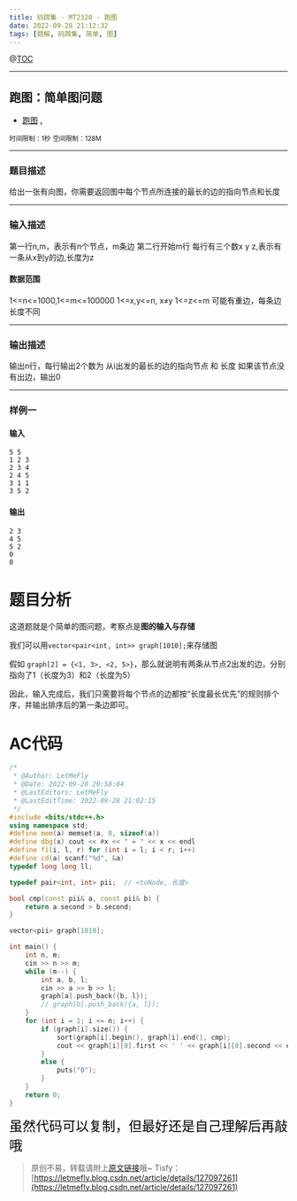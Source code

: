 ```yaml
---
title: 码蹄集 - MT2320 - 跑图
date: 2022-09-28 21:12:32
tags: [题解, 码蹄集, 简单, 图]
---
```


@[TOC](传送门)


---


## 跑图：简单图问题

+ <a href="https://matiji.net/exam/brushquestion/320/3181/1DC60EA6DF83A333301CFFE1407FBA59"> 跑图</a> <a href="https://matiji.net/exam/dohomework/1956/1">.</a>

<small>时间限制：1秒</small>
<small>空间限制：128M</small>



---



### 题目描述

给出一张有向图，你需要返回图中每个节点所连接的最长的边的指向节点和长度

---

### 输入描述

第一行n,m，表示有n个节点，m条边
第二行开始m行
每行有三个数x y z,表示有一条从x到y的边,长度为z

#### 数据范围

1<=n<=1000,1<=m<=100000
1<=x,y<=n, x≠y
1<=z<=m
可能有重边，每条边长度不同



---


### 输出描述



输出n行，每行输出2个数为
从i出发的最长的边的指向节点 和 长度
如果该节点没有出边，输出0



---


### 样例一

#### 输入

```
5 5
1 2 3
2 3 4
2 4 5
3 1 1
3 5 2
```

#### 输出

```
2 3
4 5
5 2
0
0
```




# 题目分析

这道题就是个简单的图问题，考察点是**图的输入与存储**

我们可以用```vector<pair<int, int>> graph[1010];```来存储图

假如 ```graph[2] = {<1, 3>, <2, 5>}```，那么就说明有两条从节点2出发的边，分别指向了1（长度为3）和2（长度为5）

因此，输入完成后，我们只需要将每个节点的边都按“长度最长优先”的规则排个序，并输出排序后的第一条边即可。

# AC代码

```cpp
/*
 * @Author: LetMeFly
 * @Date: 2022-09-28 20:58:04
 * @LastEditors: LetMeFly
 * @LastEditTime: 2022-09-28 21:02:15
 */
#include <bits/stdc++.h>
using namespace std;
#define mem(a) memset(a, 0, sizeof(a))
#define dbg(x) cout << #x << " = " << x << endl
#define fi(i, l, r) for (int i = l; i < r; i++)
#define cd(a) scanf("%d", &a)
typedef long long ll;

typedef pair<int, int> pii;  // <toNode, 长度>

bool cmp(const pii& a, const pii& b) {
    return a.second > b.second;
}

vector<pii> graph[1010];

int main() {
    int n, m;
    cin >> n >> m;
    while (m--) {
        int a, b, l;
        cin >> a >> b >> l;
        graph[a].push_back({b, l});
        // graph[b].push_back({a, l});
    }
    for (int i = 1; i <= n; i++) {
        if (graph[i].size()) {
            sort(graph[i].begin(), graph[i].end(), cmp);
            cout << graph[i][0].first << ' ' << graph[i][0].second << endl;
        }
        else {
            puts("0");
        }
    }
    return 0;
}
```

<font color="black" face="楷体" size="5px">虽然代码可以复制，但最好还是自己理解后再敲哦</font>

<!-- <font color="black" face="楷体" size="5px">每周提前更新菁英班周赛题解，点关注，不迷路</font> -->

>原创不易，转载请附上[原文链接](https://blog.tisfy.eu.org/2022/09/28/MaTiJi%20-%20MT2320%20-%20%E8%B7%91%E5%9B%BE/)哦~
>Tisfy：[https://letmefly.blog.csdn.net/article/details/127097261](https://letmefly.blog.csdn.net/article/details/127097261)